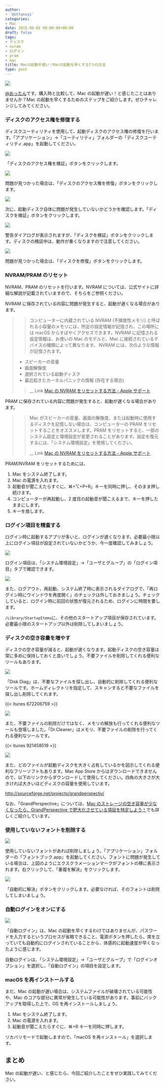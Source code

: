 ```yaml
---
author:
- '@ottanxyz'
categories:
- Mac
date: 2015-06-02 00:00:00+00:00
draft: false
tags:
- ディスク
- nvram
- ログイン
- pram
- mac
title: Macの起動が遅い！Macの起動を早くする7つの方法
type: post
---
```


![](150601-556c56766d7f6.jpg)

[@おったん](https://twitter.com/ottanxyz)です。購入時と比較して、Mac の起動が遅い！と感じたことはありませんか？Mac の起動を早くするためのステップをご紹介します。ぜひチャレンジしてみてください。

### ディスクのアクセス権を修復する

ディスクユーティリティを使用して、起動ディスクのアクセス権の修復を行います。「アプリケーション」→「ユーティリティ」フォルダーの「ディスクユーティリティ.app」を起動してください。

![](150601-556c56779412e.png)

「ディスクのアクセス権を検証」ボタンをクリックします。

![](150601-556c567a2d0e8.png)

問題が見つかった場合は、「ディスクのアクセス権を修復」ボタンをクリックします。

![](150601-556c567cd0a37.png)

次に、起動ディスク自体に問題が発生していないかどうかを確認します。「ディスクを検証」ボタンをクリックします。

![](150601-556c567f549fb.png)

警告ダイアログが表示されますが、「ディスクを検証」ボタンをクリックします。ディスクの検証中は、動作が重くなりますので注意してください。

![](150601-556c5681c81ba.png)

問題が見つかった場合は、「ディスクを修復」ボタンをクリックします。

### NVRAM/PRAM のリセット

NVRAM、PRAM のリセットを行います。NVRAM については、公式サイトに詳細な解説が記載されていますので、そちらをご参照ください。

NVRAM に保存されている内容に問題が発生すると、起動が遅くなる場合があります。

<blockquote>

> コンピューターに内蔵されている NVRAM (不揮発性メモリ) と呼ばれる小容量のメモリには、所定の設定情報が記憶され、この場所には macOS からすばやくアクセスできます。NVRAM に記憶される設定情報は、お使いの Mac のモデルと、Mac に接続されているデバイスの種類によって異なります。
> NVRAM には、次のような情報が記憶されます。

>

- スピーカーの音量
- 画面解像度
- 選択されている起動ディスク
- 最近起きたカーネルパニックの情報 (存在する場合)

> \_\_ Link [Mac の NVRAM をリセットする方法 - Apple サポート](https://support.apple.com/ja-jp/HT204063)

</blockquote>

PRAM に保存されている内容に問題が発生すると、起動が遅くなる場合があります。

<blockquote>

> Mac がスピーカーの音量、画面の解像度、または起動時に使用するディスクを記憶しない場合は、コンピューターの PRAM をリセットすることをオススメします。PRAM をリセットすると、一部のシステム設定と環境設定が変更されることがあります。設定を復元するには、「システム環境設定」を使用してください。
>
> \_\_ Link [Mac の NVRAM をリセットする方法 - Apple サポート](https://support.apple.com/ja-jp/HT204063)

</blockquote>

PRAM/NVRAM をリセットするためには、

1. Mac をシステム終了します。
2. Mac の電源を入れます。
3. 起動音が聞こえたらすぐに、⌘+⌥+P+R」キーを同時に押し、そのまま押し続けます。
4. コンピューターが再起動し、2 度目の起動音が聞こえるまで、キーを押したままにします。
5. キーを放します。

### ログイン項目を精査する

ログイン時に起動するアプリが多いと、ログインが遅くなります。必要最小限以上にログイン項目が設定されていないかどうか、今一度確認してみましょう。

![](150601-556c66ba23b06.png)

ログイン項目は、「システム環境設定」→「ユーザとグループ」の「ログイン項目」タブで確認できます。

![](150601-556c66bd53807.png)

また、ログアウト、再起動、システム終了時に表示されるダイアログで、「再ログイン時にウインドウを再度開く」のチェックは外しておきましょう。チェックしていると、ログイン時に前回の状態が復元されるため、ログインに時間を要します。

`/Library/StartupItems`に、その他のスタートアップ項目が保存されています。必要最小限のスタートアップ以外は削除してしまいましょう。

### ディスクの空き容量を増やす

ディスクの空き容量が減ると、起動が遅くなります。起動ディスクの空き容量は常に多めに保持しておくと良いでしょう。不要ファイルを削除してくれる便利なツールもあります。

![](150601-556c66bf5729f.png)

「Disk Diag」は、不要なファイルを探し出し、自動的に削除してくれる便利なツールです。ホームディレクトリを指定して、スキャンすると不要なファイルを探し出し削除してくれます。

{{< itunes 672206759 >}}

![](150601-556c66c3a383e.png)

また、不要ファイルの削除だけではなく、メモリの解放も行ってくれる便利なツールも登場しました。「Dr.Cleaner」はメモリ、不要ファイルの削除を行ってくれる便利なツールです。

{{< itunes 921458519 >}}

![](150601-556c66c7bbeac.png)

また、どのファイルが起動ディスクを大きく占有しているかを図示してくれる便利なフリーソフトもあります。Mac App Store からはダウンロードできませんので、以下のリンクからダウンロードして使用してください。四角の大きさが大きければ大きいほどディスクの容量を使用しています。

http://sourceforge.net/projects/grandperspectiv/

なお、「GrandPerspective」については、[Mac のストレージの空き容量が少なくなったら、GrandPerspective で肥大化させている項目を特定しよう！](/posts/2016/02/mac-storage-grandperspective-6840/)でも詳しくご紹介しています。

### 使用していないフォントを削除する

![](150602-556d855247cf0.png)

使用していないフォントがあれば削除しましょう。「アプリケーション」フォルダーの「フォントブック.app」を起動してください。フォントに問題が発生している場合は、上図のようにエクスクラメーションマークがフォントの横に表示されます。右クリックして、「重複を解決」をクリックします。

![](150602-556d855672ca2.png)

「自動的に解決」ボタンをクリックします。必要なければ、そのフォントは削除してしまいましょう。

### 自動ログインをオンにする

![](150602-556d882579a8f.png)

「自動ログイン」は、Mac の起動を早くするわけではありませんが、パスワードを入力するというプロセスが省略できること、電源ボタンを押したら、席を立っていても自動的にログインされていることから、体感的に起動速度が早くなったように感じます。

自動ログインは、「システム環境設定」→「ユーザとグループ」で「ログインオプション」を選択し、「自動ログイン」の項目を設定します。

### macOS を再インストールする

まだ、Mac の起動が遅い場合は、システムファイルが破壊されている可能性や、Mac のコアな部分に異常が発生している可能性があります。事前にバックアップを取得した上で、OS を再インストールしましょう。

1. Mac をシステム終了します。
2. Mac の電源を入れます。
3. 起動音が聞こえたらすぐに、⌘+R キーを同時に押します。

リカバリモードで起動しますので、「macOS を再インストール」を選択します。

## まとめ

Mac の起動が遅い、と感じたら、今回ご紹介したことをぜひ実践してみてください。